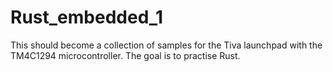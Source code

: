 # Rust_embedded_1

This should become a collection of samples for the Tiva launchpad with the TM4C1294 microcontroller. The goal is to practise Rust.
